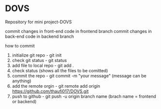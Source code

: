 # DOVS
Repository for mini project-DOVS

commit changes in front-end code in frontend branch
commit changes in back-end code in backend branch

how to commit

1) initialize git repo - git init
2) check git status - git status
3) add file to local repo - git add .
4) check status (shows all the files to be comitted)
5) commit the repo - git commit -m "your message" (message can be anything)
6) add the remote orgin - git remote add origin https://github.com/thaufi017/DOVS.git
7) push to github - git push -u origin branch name (brach name = frontend or backend)


